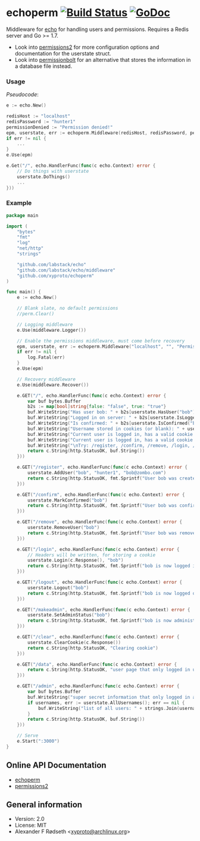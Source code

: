 # echoperm [![Build Status](https://travis-ci.org/xyproto/echoperm.svg?branch=master)](https://travis-ci.org/xyproto/echoperm) [![GoDoc](https://godoc.org/github.com/xyproto/echoperm?status.svg)](http://godoc.org/github.com/xyproto/echoperm)


Middleware for [echo](https://github.com/labstack/echo) for handling users and permissions. Requires a Redis server and Go >= 1.7.

* Look into [permissions2](https://github.com/xyproto/permissions2) for more configuration options and documentation for the userstate struct.
* Look into [permissionbolt](https://github.com/xyproto/permissionbolt) for an alternative that stores the information in a database file instead.

### Usage

*Pseudocode*:

~~~go
e := echo.New()

redisHost := "localhost"
redisPassword := "hunter1"
permissionDenied := "Permission denied!"
epm, userstate, err := echoperm.Middleware(redisHost, redisPassword, permissionDenied)
if err != nil {
    ...
}
e.Use(epm)

e.Get("/", echo.HandlerFunc(func(c echo.Context) error {
    // Do things with userstate
    userstate.DoThings()
    ...
}))
~~~

### Example

~~~go
package main

import (
	"bytes"
	"fmt"
	"log"
	"net/http"
	"strings"

	"github.com/labstack/echo"
	"github.com/labstack/echo/middleware"
	"github.com/xyproto/echoperm"
)

func main() {
	e := echo.New()

	// Blank slate, no default permissions
	//perm.Clear()

	// Logging middleware
	e.Use(middleware.Logger())

	// Enable the permissions middleware, must come before recovery
	epm, userstate, err := echoperm.Middleware("localhost", "", "Permission denied!")
	if err != nil {
		log.Fatal(err)
	}
	e.Use(epm)

	// Recovery middleware
	e.Use(middleware.Recover())

	e.GET("/", echo.HandlerFunc(func(c echo.Context) error {
		var buf bytes.Buffer
		b2s := map[bool]string{false: "false", true: "true"}
		buf.WriteString("Has user bob: " + b2s[userstate.HasUser("bob")] + "\n")
		buf.WriteString("Logged in on server: " + b2s[userstate.IsLoggedIn("bob")] + "\n")
		buf.WriteString("Is confirmed: " + b2s[userstate.IsConfirmed("bob")] + "\n")
		buf.WriteString("Username stored in cookies (or blank): " + userstate.Username(c.Request()) + "\n")
		buf.WriteString("Current user is logged in, has a valid cookie and *user rights*: " + b2s[userstate.UserRights(c.Request())] + "\n")
		buf.WriteString("Current user is logged in, has a valid cookie and *admin rights*: " + b2s[userstate.AdminRights(c.Request())] + "\n")
		buf.WriteString("\nTry: /register, /confirm, /remove, /login, /logout, /makeadmin, /clear, /data and /admin")
		return c.String(http.StatusOK, buf.String())
	}))

	e.GET("/register", echo.HandlerFunc(func(c echo.Context) error {
		userstate.AddUser("bob", "hunter1", "bob@zombo.com")
		return c.String(http.StatusOK, fmt.Sprintf("User bob was created: %v\n", userstate.HasUser("bob")))
	}))

	e.GET("/confirm", echo.HandlerFunc(func(c echo.Context) error {
		userstate.MarkConfirmed("bob")
		return c.String(http.StatusOK, fmt.Sprintf("User bob was confirmed: %v\n", userstate.IsConfirmed("bob")))
	}))

	e.GET("/remove", echo.HandlerFunc(func(c echo.Context) error {
		userstate.RemoveUser("bob")
		return c.String(http.StatusOK, fmt.Sprintf("User bob was removed: %v\n", !userstate.HasUser("bob")))
	}))

	e.GET("/login", echo.HandlerFunc(func(c echo.Context) error {
		// Headers will be written, for storing a cookie
		userstate.Login(c.Response(), "bob")
		return c.String(http.StatusOK, fmt.Sprintf("bob is now logged in: %v\n", userstate.IsLoggedIn("bob")))
	}))

	e.GET("/logout", echo.HandlerFunc(func(c echo.Context) error {
		userstate.Logout("bob")
		return c.String(http.StatusOK, fmt.Sprintf("bob is now logged out: %v\n", !userstate.IsLoggedIn("bob")))
	}))

	e.GET("/makeadmin", echo.HandlerFunc(func(c echo.Context) error {
		userstate.SetAdminStatus("bob")
		return c.String(http.StatusOK, fmt.Sprintf("bob is now administrator: %v\n", userstate.IsAdmin("bob")))
	}))

	e.GET("/clear", echo.HandlerFunc(func(c echo.Context) error {
		userstate.ClearCookie(c.Response())
		return c.String(http.StatusOK, "Clearing cookie")
	}))

	e.GET("/data", echo.HandlerFunc(func(c echo.Context) error {
		return c.String(http.StatusOK, "user page that only logged in users must see!")
	}))

	e.GET("/admin", echo.HandlerFunc(func(c echo.Context) error {
		var buf bytes.Buffer
		buf.WriteString("super secret information that only logged in administrators must see!\n\n")
		if usernames, err := userstate.AllUsernames(); err == nil {
			buf.WriteString("list of all users: " + strings.Join(usernames, ", "))
		}
		return c.String(http.StatusOK, buf.String())
	}))

	// Serve
	e.Start(":3000")
}
~~~

Online API Documentation
------------------------

* [echoperm](http://godoc.org/github.com/xyproto/echoperm)
* [permissions2](http://godoc.org/github.com/xyproto/permissions2)


General information
-------------------

* Version: 2.0
* License: MIT
* Alexander F Rødseth &lt;xyproto@archlinux.org&gt;

